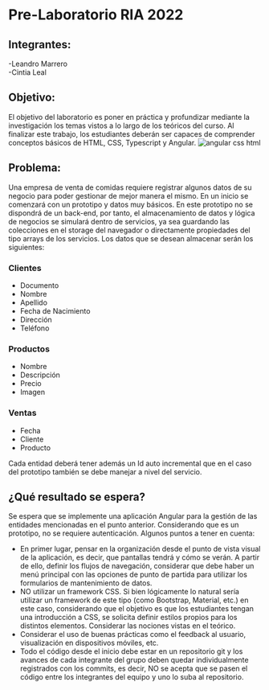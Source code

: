 # Pre-Laboratorio RIA 2022
## Integrantes: 
-Leandro Marrero <br>
-Cintia Leal <br>
## Objetivo: <br>
El objetivo del laboratorio es poner en práctica y profundizar mediante la investigación los temas vistos a lo
largo de los teóricos del curso. Al finalizar este trabajo, los estudiantes deberán ser capaces de comprender
conceptos básicos de HTML, CSS, Typescript y Angular.
![angular css html](https://user-images.githubusercontent.com/66495366/167154238-d3447e92-614f-4c0d-a728-990a4f1f5ee3.png)
## Problema: <br>
Una empresa de venta de comidas requiere registrar algunos datos de su negocio para poder gestionar de
mejor manera el mismo. En un inicio se comenzará con un prototipo y datos muy básicos. En este prototipo
no se dispondrá de un back-end, por tanto, el almacenamiento de datos y lógica de negocios se simulará
dentro de servicios, ya sea guardando las colecciones en el storage del navegador o directamente
propiedades del tipo arrays de los servicios.
Los datos que se desean almacenar serán los siguientes:
### Clientes
- Documento
- Nombre
- Apellido
- Fecha de Nacimiento
- Dirección
- Teléfono
### Productos
- Nombre
- Descripción
- Precio
- Imagen
### Ventas
- Fecha
- Cliente
- Producto <br>

Cada entidad deberá tener además un Id auto incremental que en el caso del prototipo también se debe
manejar a nivel del servicio.

## ¿Qué resultado se espera?
Se espera que se implemente una aplicación Angular para la gestión de las entidades mencionadas en el
punto anterior. Considerando que es un prototipo, no se requiere autenticación. Algunos puntos a tener en
cuenta:
- En primer lugar, pensar en la organización desde el punto de vista visual de la aplicación, es decir, que
pantallas tendrá y cómo se verán. A partir de ello, definir los flujos de navegación, considerar que debe
haber un menú principal con las opciones de punto de partida para utilizar los formularios de
mantenimiento de datos.
- NO utilizar un framework CSS. Si bien lógicamente lo natural sería utilizar un framework de este tipo
(como Bootstrap, Material, etc.) en este caso, considerando que el objetivo es que los estudiantes
tengan una introducción a CSS, se solicita definir estilos propios para los distintos elementos.
Considerar las nociones vistas en el teórico.
- Considerar el uso de buenas prácticas como el feedback al usuario, visualización en dispositivos
móviles, etc.
- Todo el código desde el inicio debe estar en un repositorio git y los avances de cada integrante del
grupo deben quedar individualmente registrados con los commits, es decir, NO se acepta que se
pasen el código entre los integrantes del equipo y uno lo suba al repositorio.
